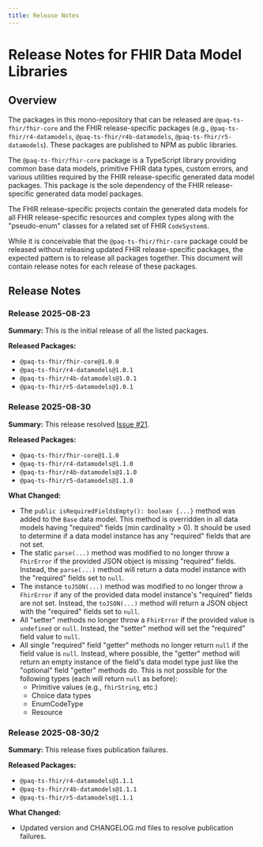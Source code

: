 ```yaml
---
title: Release Notes
---
```


# Release Notes for FHIR Data Model Libraries

## Overview

The packages in this mono-repository that can be released are `@paq-ts-fhir/fhir-core` and the FHIR release-specific
packages (e.g., `@paq-ts-fhir/r4-datamodels`, `@paq-ts-fhir/r4b-datamodels`, `@paq-ts-fhir/r5-datamodels`).
These packages are published to NPM as public libraries.

The `@paq-ts-fhir/fhir-core` package is a TypeScript library providing common base data models, primitive FHIR data
types, custom errors, and various utilities required by the FHIR release-specific generated data model packages.
This package is the sole dependency of the FHIR release-specific generated data model packages.

The FHIR release-specific projects contain the generated data models for all FHIR release-specific resources and
complex types along with the "pseudo-enum" classes for a related set of FHIR `CodeSystem`s.

While it is conceivable that the `@paq-ts-fhir/fhir-core` package could be released without releasing updated
FHIR release-specific packages, the expected pattern is to release all packages together.
This document will contain release notes for each release of these packages.

## Release Notes

### Release 2025-08-23

**Summary:** This is the initial release of all the listed packages.

**Released Packages:**

- `@paq-ts-fhir/fhir-core@1.0.0`
- `@paq-ts-fhir/r4-datamodels@1.0.1`
- `@paq-ts-fhir/r4b-datamodels@1.0.1`
- `@paq-ts-fhir/r5-datamodels@1.0.1`

### Release 2025-08-30

**Summary:** This release resolved [Issue #21](https://github.com/Paqrat76/ts-fhir-datamodels/issues/21).

**Released Packages:**

- `@paq-ts-fhir/fhir-core@1.1.0`
- `@paq-ts-fhir/r4-datamodels@1.1.0`
- `@paq-ts-fhir/r4b-datamodels@1.1.0`
- `@paq-ts-fhir/r5-datamodels@1.1.0`

**What Changed:**

- The `public isRequiredFieldsEmpty(): boolean {...}` method was added to the `Base` data model.
  This method is overridden in all data models having "required" fields (min cardinality > 0).
  It should be used to determine if a data model instance has any "required" fields that are not set.
- The static `parse(...)` method was modified to no longer throw a `FhirError` if the provided JSON object is missing
  "required" fields.
  Instead, the `parse(...)` method will return a data model instance with the "required" fields set to `null`.
- The instance `toJSON(...)` method was modified to no longer throw a `FhirError` if any of the provided data model
  instance's "required" fields are not set.
  Instead, the `toJSON(...)` method will return a JSON object with the "required" fields set to `null`.
- All "setter" methods no longer throw a `FhirError` if the provided value is `undefined` or `null`.
  Instead, the "setter" method will set the "required" field value to `null`.
- All single "required" field "getter" methods no longer return `null` if the field value is `null`.
  Instead, where possible, the "getter" method will return an empty instance of the field's data model type just like
  the "optional" field "getter" methods do.
  This is not possible for the following types (each will return `null` as before):
  - Primitive values (e.g., `fhirString`, etc.)
  - Choice data types
  - EnumCodeType
  - Resource

### Release 2025-08-30/2

**Summary:** This release fixes publication failures.

**Released Packages:**

- `@paq-ts-fhir/r4-datamodels@1.1.1`
- `@paq-ts-fhir/r4b-datamodels@1.1.1`
- `@paq-ts-fhir/r5-datamodels@1.1.1`

**What Changed:**

- Updated version and CHANGELOG.md files to resolve publication failures.
